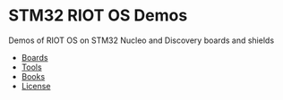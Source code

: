# STM32 RIOT OS Demos
Demos of RIOT OS on STM32 Nucleo and Discovery boards and shields


* [Boards](boards.md)
* [Tools](tools.md)
* [Books](books.md)
* [License](LICENSE.md)
